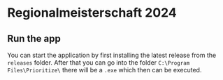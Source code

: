 # Regionalmeisterschaft 2024

## Run the app

You can start the application by first installing the latest release from the `releases` folder.
After that you can go into the folder `C:\Program Files\Prioritize\` there will be a `.exe` which then can be executed.